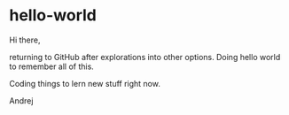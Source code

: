 # hello-world

Hi there,

returning to GitHub after explorations into other options.
Doing hello world to remember all of this.

Coding things to lern new stuff right now.

Andrej
